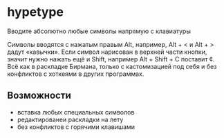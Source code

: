 # hypetype

Вводите абсолютно любые символы напрямую с клавиатуры

Символы вводятся с нажатым правым Alt, например, Alt + < и Alt + > дадут «кавычки». Если символ нарисован в верхней части кнопки, значит нужно нажать ещё и Shift, например Alt + Shift + C поставит ¢. Всё как в раскладке Бирмана, только с кастомизацией под себя и без конфликтов с хоткеями в других программах.


## Возможности
- вставка любых специальных символов
- редактированеи раскладки на лету
- без конфликтов с горячими клавишами 
